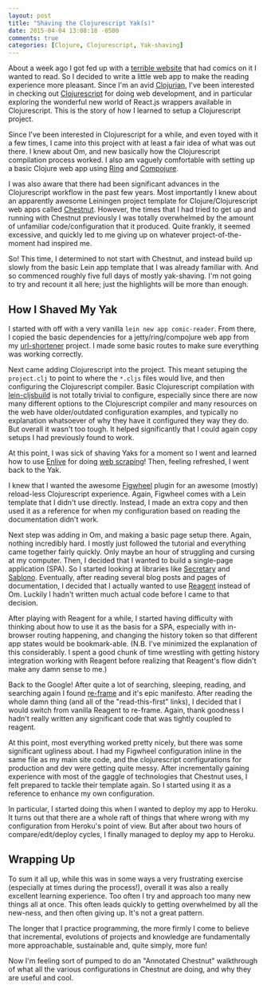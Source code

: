 ```yaml
---
layout: post
title: "Shaving the Clojurescript Yak(s)"
date: 2015-04-04 13:08:18 -0500
comments: true
categories: [Clojure, Clojurescript, Yak-shaving]
---
```


About a week ago I got fed up with a [terrible website][mangafox] that
had comics on it I wanted to read.  So I decided to write a little web
app to make the reading experience more pleasant. Since I'm an avid
[Clojurian][clojure], I've been interested in checking out
[Clojurescript][cljs] for doing web development, and in particular
exploring the wonderful new world of React.js wrappers available in
Clojurescript. This is the story of how I learned to setup a
Clojurescript project.

[mangafox]: http://mangafox.me/
[clojure]: http://clojure.org/
[cljs]: http://clojure.org/clojurescript

<!--more-->

Since I've been interested in Clojurescript for a while, and even
toyed with it a few times, I came into this project with at least a
fair idea of what was out there. I knew about Om, and new basically
how the Clojurescript compilation process worked. I also am vaguely
comfortable with setting up a basic Clojure web app using [Ring][ring]
and [Compojure][compojure].

[ring]: https://github.com/ring-clojure/ring
[compojure]: https://github.com/weavejester/compojure

I was also aware that there had been significant advances in the
Clojurescript workflow in the past few years. Most importantly I knew
about an apparently awesome Leiningen project template for
Clojure/Clojurescript web apps called [Chestnut][chestnut]. However,
the times that I had tried to get up and running with Chestnut
previously I was totally overwhelmed by the amount of unfamiliar
code/configuration that it produced. Quite frankly, it seemed
excessive, and quickly led to me giving up on whatever
project-of-the-moment had inspired me.

[chestnut]: https://github.com/plexus/chestnut

So! This time, I determined to not start with Chestnut, and instead
build up slowly from the basic Lein app template that I was already
familiar with. And so commenced roughly five full days of mostly
yak-shaving. I'm not going to try and recount it all here; just the
highlights will be more than enough.

## How I Shaved My Yak

I started with off with a very vanilla `lein new app
comic-reader`. From there, I copied the basic dependencies for a
jetty/ring/compojure web app from my [url-shortener][shorturl]
project. I made some basic routes to make sure everything was working
correctly.

[shorturl]: https://github.com/RadicalZephyr/url-shortener

Next came adding Clojurescript into the project. This meant setuping
the `project.clj` to point to where the `*.cljs` files would live, and
then configuring the Clojurescript compiler.  Basic Clojurescript
compilation with [lein-cljsbuild][cljsbuild] is not totally trivial to
configure, especially since there are now many different options to
the Clojurescript compiler and many resources on the web have
older/outdated configuration examples, and typically no explanation
whatsoever of why they have it configured they way they do. But
overall it wasn't too tough. It helped significantly that I could
again copy setups I had previously found to work.

[cljsbuild]: https://github.com/emezeske/lein-cljsbuild

At this point, I was sick of shaving Yaks for a moment so I went and
learned how to use [Enlive][enlive] for doing
[web scraping][en-scrape]! Then, feeling refreshed, I went back to the
Yak.

[enlive]: https://github.com/cgrand/enlive
[en-scrape]: https://github.com/swannodette/enlive-tutorial#an-introduction-to-enlive

I knew that I wanted the awesome [Figwheel][fig] plugin for an awesome
(mostly) reload-less Clojurescript experience. Again, Figwheel comes
with a Lein template that I didn't use directly. Instead, I made an
extra copy and then used it as a reference for when my configuration
based on reading the documentation didn't work.

[fig]: https://github.com/bhauman/lein-figwheel

Next step was adding in Om, and making a basic page setup
there. Again, nothing incredibly hard. I mostly just followed the
tutorial and everything came together fairly quickly. Only maybe an
hour of struggling and cursing at my computer. Then, I decided that I
wanted to build a single-page application (SPA). So I started looking
at libraries like [Secretary][secretary] and
[Sablono][sablono]. Eventually, after reading several blog posts and
pages of documentation, I decided that I actually wanted to use
[Reagent][reagent] instead of Om. Luckily I hadn't written much actual
code before I came to that decision.

[secretary]: https://github.com/gf3/secretary
[sablono]: https://github.com/r0man/sablono
[reagent]: https://github.com/reagent-project/reagent

After playing with Reagent for a while, I started having difficulty
with thinking about how to use it as the basis for a SPA, especially
with in-browser routing happening, and changing the history token so
that different app states would be bookmark-able. (N.B. I've minimized
the explanation of this considerably. I spent a good chunk of time
wrestling with getting history integration working with Reagent before
realizing that Reagent's flow didn't make any damn sense to me.)

Back to the Google! After quite a lot of searching, sleeping, reading,
and searching again I found [re-frame][re-frame] and it's epic
manifesto. After reading the whole damn thing (and all of the
"read-this-first" links), I decided that I would switch from vanilla
Reagent to re-frame. Again, thank goodness I hadn't really written any
significant code that was tightly coupled to reagent.

[re-frame]: https://github.com/Day8/re-frame

At this point, most everything worked pretty nicely, but there was
some significant ugliness about. I had my Figwheel configuration
inline in the same file as my main site code, and the clojurescript
configurations for production and dev were getting quite messy. After
incrementally gaining experience with most of the gaggle of
technologies that Chestnut uses, I felt prepared to tackle their
template again. So I started using it as a reference to enhance my own
configuration.

In particular, I started doing this when I wanted to deploy my app to
Heroku. It turns out that there are a whole raft of things that where
wrong with my configuration from Heroku's point of view. But after
about two hours of compare/edit/deploy cycles, I finally managed to
deploy my app to Heroku.

## Wrapping Up

To sum it all up, while this was in some ways a very frustrating
exercise (especially at times during the process!), overall it was
also a really excellent learning experience. Too often I try and
approach too many new things all at once. This often leads quickly to
getting overwhelmed by all the new-ness, and then often giving
up. It's not a great pattern.

The longer that I practice programming, the more firmly I come to
believe that incremental, evolutions of projects and knowledge are
fundamentally more approachable, sustainable and, quite simply, more
fun!

Now I'm feeling sort of pumped to do an "Annotated Chestnut"
walkthrough of what all the various configurations in Chestnut are
doing, and why they are useful and cool.
